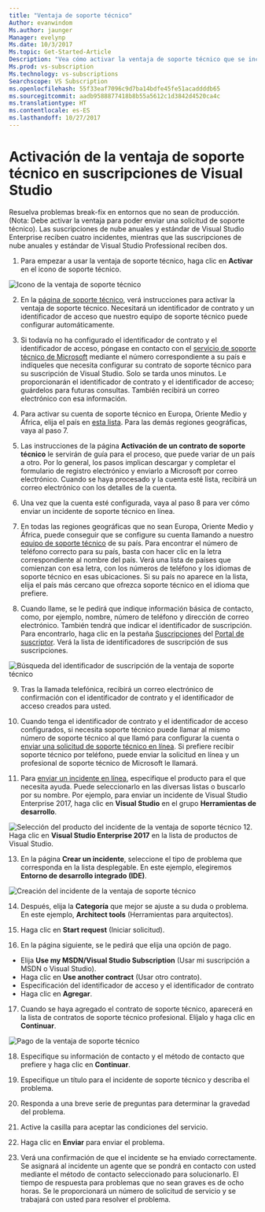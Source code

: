 ```yaml
---
title: "Ventaja de soporte técnico"
Author: evanwindom
Ms.author: jaunger
Manager: evelynp
Ms.date: 10/3/2017
Ms.topic: Get-Started-Article
Description: "Vea cómo activar la ventaja de soporte técnico que se incluye con la suscripción de Visual Studio."
Ms.prod: vs-subscription
Ms.technology: vs-subscriptions
Searchscope: VS Subscription
ms.openlocfilehash: 55f33eaf7096c9d7ba14bdfe45fe51acaddddb65
ms.sourcegitcommit: aadb9588877418b8b55a5612c1d3842d4520ca4c
ms.translationtype: HT
ms.contentlocale: es-ES
ms.lasthandoff: 10/27/2017
---
```

# <a name="activating-the-technical-support-benefit-in-visual-studio-subscriptions"></a>Activación de la ventaja de soporte técnico en suscripciones de Visual Studio

Resuelva problemas break-fix en entornos que no sean de producción.  (Nota: Debe activar la ventaja para poder enviar una solicitud de soporte técnico).  Las suscripciones de nube anuales y estándar de Visual Studio Enterprise reciben cuatro incidentes, mientras que las suscripciones de nube anuales y estándar de Visual Studio Professional reciben dos.  

1.  Para empezar a usar la ventaja de soporte técnico, haga clic en **Activar** en el icono de soporte técnico. 

![Icono de la ventaja de soporte técnico](_img\vs-tech-support\vs-tech-support-tile.png)

2.  En la [página de soporte técnico](https://www.visualstudio.com/my/technical-support-vse), verá instrucciones para activar la ventaja de soporte técnico.  Necesitará un identificador de contrato y un identificador de acceso que nuestro equipo de soporte técnico puede configurar automáticamente.    
3.  Si todavía no ha configurado el identificador de contrato y el identificador de acceso, póngase en contacto con el [servicio de soporte técnico de Microsoft](http://support.microsoft.com/gp/customer-service-phone-numbers) mediante el número correspondiente a su país e indíqueles que necesita configurar su contrato de soporte técnico para su suscripción de Visual Studio.  Solo se tarda unos minutos.  Le proporcionarán el identificador de contrato y el identificador de acceso; guárdelos para futuras consultas.  También recibirá un correo electrónico con esa información.  
 
4.  Para activar su cuenta de soporte técnico en Europa, Oriente Medio y África, elija el país en [esta lista](http://support.microsoft.com/activatesupport).   Para las demás regiones geográficas, vaya al paso 7.
 
5.  Las instrucciones de la página **Activación de un contrato de soporte técnico** le servirán de guía para el proceso, que puede variar de un país a otro.  Por lo general, los pasos implican descargar y completar el formulario de registro electrónico y enviarlo a Microsoft por correo electrónico.  Cuando se haya procesado y la cuenta esté lista, recibirá un correo electrónico con los detalles de la cuenta.  
 
6.  Una vez que la cuenta esté configurada, vaya al paso 8 para ver cómo enviar un incidente de soporte técnico en línea.  
7.  En todas las regiones geográficas que no sean Europa, Oriente Medio y África, puede conseguir que se configure su cuenta llamando a nuestro [equipo de soporte técnico](http://support.microsoft.com/gp/customer-service-phone-numbers) de su país.  Para encontrar el número de teléfono correcto para su país, basta con hacer clic en la letra correspondiente al nombre del país.  Verá una lista de países que comienzan con esa letra, con los números de teléfono y los idiomas de soporte técnico en esas ubicaciones.  Si su país no aparece en la lista, elija el país más cercano que ofrezca soporte técnico en el idioma que prefiere.  
 
8.  Cuando llame, se le pedirá que indique información básica de contacto, como, por ejemplo, nombre, número de teléfono y dirección de correo electrónico.  También tendrá que indicar el identificador de suscripción.  Para encontrarlo, haga clic en la pestaña [Suscripciones](https://my.visualstudio.com/subscriptions) del [Portal de suscriptor](https://my.visualstudio.com).  Verá la lista de identificadores de suscripción de sus suscripciones.

![Búsqueda del identificador de suscripción de la ventaja de soporte técnico](_img\vs-tech-support\vs-tech-support-subID-cropped.png)

9.  Tras la llamada telefónica, recibirá un correo electrónico de confirmación con el identificador de contrato y el identificador de acceso creados para usted.

10. Cuando tenga el identificador de contrato y el identificador de acceso configurados, si necesita soporte técnico puede llamar al mismo número de soporte técnico al que llamó para configurar la cuenta o [enviar una solicitud de soporte técnico en línea](http://support.microsoft.com/oas/).  Si prefiere recibir soporte técnico por teléfono, puede enviar la solicitud en línea y un profesional de soporte técnico de Microsoft le llamará.

11. Para [enviar un incidente en línea](http://support.microsoft.com/oas/), especifique el producto para el que necesita ayuda.  Puede seleccionarlo en las diversas listas o buscarlo por su nombre.  Por ejemplo, para enviar un incidente de Visual Studio Enterprise 2017, haga clic en **Visual Studio** en el grupo **Herramientas de desarrollo**. 
 
![Selección del producto del incidente de la ventaja de soporte técnico](_img\vs-tech-support\vs-tech-support-select-product.png)
12. Haga clic en **Visual Studio Enterprise 2017** en la lista de productos de Visual Studio. 
 
13. En la página **Crear un incidente**, seleccione el tipo de problema que corresponda en la lista desplegable.  En este ejemplo, elegiremos **Entorno de desarrollo integrado (IDE)**.

![Creación del incidente de la ventaja de soporte técnico](_img\vs-tech-support\vs-tech-support-create-incident.png)

14. Después, elija la **Categoría** que mejor se ajuste a su duda o problema.  En este ejemplo, **Architect tools** (Herramientas para arquitectos).
15. Haga clic en **Start request** (Iniciar solicitud). 
 
16. En la página siguiente, se le pedirá que elija una opción de pago.  
- Elija **Use my MSDN/Visual Studio Subscription** (Usar mi suscripción a MSDN o Visual Studio). 
- Haga clic en **Use another contract** (Usar otro contrato).
- Especificación del identificador de acceso y el identificador de contrato
- Haga clic en **Agregar**.

17. Cuando se haya agregado el contrato de soporte técnico, aparecerá en la lista de contratos de soporte técnico profesional.  Elíjalo y haga clic en **Continuar**.
 
![Pago de la ventaja de soporte técnico](_img\vs-tech-support\vs-tech-support-payment.png)

18. Especifique su información de contacto y el método de contacto que prefiere y haga clic en **Continuar**.  
 
19. Especifique un título para el incidente de soporte técnico y describa el problema.  

20. Responda a una breve serie de preguntas para determinar la gravedad del problema.  

21. Active la casilla para aceptar las condiciones del servicio.

22. Haga clic en **Enviar** para enviar el problema.  
 
23. Verá una confirmación de que el incidente se ha enviado correctamente.  Se asignará al incidente un agente que se pondrá en contacto con usted mediante el método de contacto seleccionado para solucionarlo.  El tiempo de respuesta para problemas que no sean graves es de ocho horas. Se le proporcionará un número de solicitud de servicio y se trabajará con usted para resolver el problema. 
 

